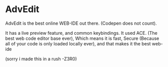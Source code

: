 # AdvEdit

AdvEdit is the best online WEB-IDE out there. (Codepen does not count).

It has a live preview feature, and common keybindings. It used ACE. (The best web code editor base ever), Which means it is fast, Secure (Because all of your code is only loaded locally ever), and that makes it the best web-ide




(sorry i made this in a rush -Z3R0)
